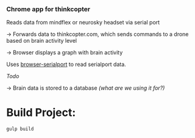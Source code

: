 ### Chrome app for thinkcopter

Reads data from mindflex or neurosky headset via serial port

→ Forwards data to thinkcopter.com, which sends commands to a drone based on
  brain activity level
  
→ Browser displays a graph with brain activity

Uses [browser-serialport](https://github.com/garrows/browser-serialport) to
read serialport data.

*Todo* 

→ Brain data is stored to a database _(what are we using it for?)_


# Build Project:

```
gulp build
```

